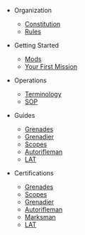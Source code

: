* Organization

  * [Constitution](organization/constitution.md)
  * [Rules](organization/rules.md)

* Getting Started
  * [Mods](starting/mods.md)
  * [Your First Mission](operations/first-mission.md)

* Operations
  * [Terminology](operations/terminology.md)
  * [SOP](operations/sop.md)

* Guides
  * [Grenades](guides/grenades.md)
  * [Grenadier](guides/grenadier.md)
  * [Scopes](guides/scopes.md)
  * [Autorifleman](guides/autorifleman.md)
  * [LAT](guides/lat.md)

* Certifications
  * [Grenades](certs/grenades.md)
  * [Scopes](certs/scopes.md)
  * [Grenadier](certs/grenadier.md)
  * [Autorifleman](certs/autorifleman.md)
  * [Marksman](certs/marksman)
  * [LAT](certs/lat.md)
